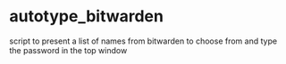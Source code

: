 # autotype_bitwarden
script to present a list of names from bitwarden to choose from and type the password in the top window
